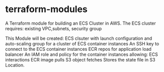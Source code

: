 # terraform-modules
A Terraform module for building an ECS Cluster in AWS.
The ECS cluster requires:
existing VPC,subnets, security group

This Module will be created:
ECS clsuter with launch configuration and auto-scaling group for a cluster of ECS container instances
An SSH key to connect to the ECS container instances
ECR repos for application
load balancer
An IAM role and policy for the container instances allowing:
ECS interactions
ECR image pulls
S3 object fetches
Stores the state file in S3 Location.
